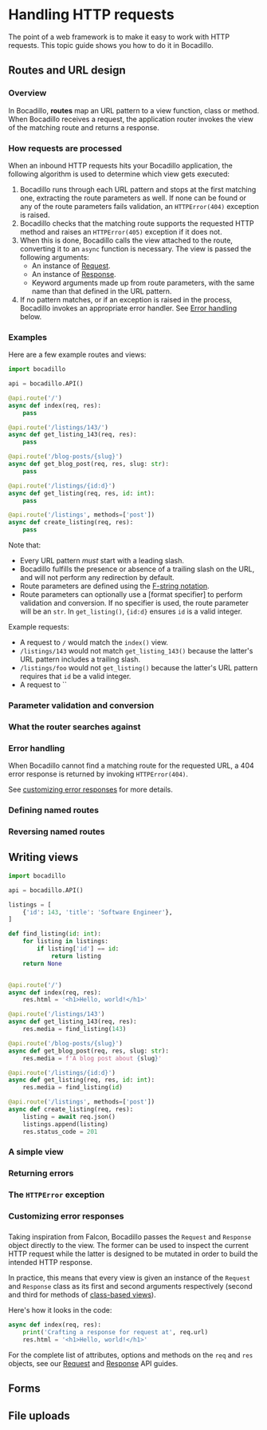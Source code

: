 # Handling HTTP requests

The point of a web framework is to make it easy to work with HTTP requests. This topic guide shows you how to do it in Bocadillo.

## Routes and URL design

### Overview

In Bocadillo, **routes** map an URL pattern to a view function, class or method. When Bocadillo receives a request, the application router invokes the view of the matching route and returns a response.

### How requests are processed

When an inbound HTTP requests hits your Bocadillo application, the following algorithm is used to determine which view gets executed:

1. Bocadillo runs through each URL pattern and stops at the first matching one, extracting the route parameters as well. If none can be found or any of the route parameters fails validation, an `HTTPError(404)` exception is raised.
2. Bocadillo checks that the matching route supports the requested HTTP method and raises an `HTTPError(405)` exception if it does not.
3. When this is done, Bocadillo calls the view attached to the route, converting it to an `async` function is necessary. The view is passed the following arguments:
    - An instance of [Request].
    - An instance of [Response].
    - Keyword arguments made up from route parameters, with the same name than that defined in the URL pattern.
4. If no pattern matches, or if an exception is raised in the process, Bocadillo invokes an appropriate error handler. See [Error handling](#error-handling) below.

### Examples

Here are a few example routes and views:

```python
import bocadillo

api = bocadillo.API()

@api.route('/')
async def index(req, res):
    pass

@api.route('/listings/143/')
async def get_listing_143(req, res):
    pass

@api.route('/blog-posts/{slug}')
async def get_blog_post(req, res, slug: str):
    pass

@api.route('/listings/{id:d}')
async def get_listing(req, res, id: int):
    pass

@api.route('/listings', methods=['post'])
async def create_listing(req, res):
    pass
```

Note that:

- Every URL pattern *must* start with a leading slash.
- Bocadillo fulfills the presence or absence of a trailing slash on the URL, and will not perform any redirection by default.
- Route parameters are defined using the [F-string notation].
- Route parameters can optionally use a [format specifier] to perform validation and conversion. If no specifier is used, the route parameter will be an `str`. In `get_listing()`, `{id:d}` ensures `id` is a valid integer.

Example requests:

- A request to `/` would match the `index()` view.
- `/listings/143` would not match `get_listing_143()` because the latter's URL pattern includes a trailing slash.
- `/listings/foo` would not `get_listing()` because the latter's URL pattern requires that `id` be a valid integer. 
- A request to ``

### Parameter validation and conversion

### What the router searches against

### Error handling

When Bocadillo cannot find a matching route for the requested URL, a 404 error response is returned by invoking `HTTPError(404)`.

See [customizing error responses](#customizing-error-responses) for more details.

### Defining named routes

### Reversing named routes

## Writing views

```python
import bocadillo

api = bocadillo.API()

listings = [
    {'id': 143, 'title': 'Software Engineer'},
]

def find_listing(id: int):
    for listing in listings:
        if listing['id'] == id:
            return listing
    return None


@api.route('/')
async def index(req, res):
    res.html = '<h1>Hello, world!</h1>'

@api.route('/listings/143')
async def get_listing_143(req, res):
    res.media = find_listing(143)

@api.route('/blog-posts/{slug}')
async def get_blog_post(req, res, slug: str):
    res.media = f'A blog post about {slug}'

@api.route('/listings/{id:d}')
async def get_listing(req, res, id: int):
    res.media = find_listing(id)

@api.route('/listings', methods=['post'])
async def create_listing(req, res):
    listing = await req.json()
    listings.append(listing)
    res.status_code = 201
```

### A simple view

### Returning errors

### The `HTTPError` exception

### Customizing error responses

### 

Taking inspiration from Falcon, Bocadillo passes the `Request` and `Response` object directly to the view. The former can be used to inspect the current HTTP request while the latter is designed to be mutated in order to build the intended HTTP response.

In practice, this means that every view is given an instance of the `Request` and `Response` class as its first and second arguments respectively (second and third for methods of [class-based views]).

Here's how it looks in the code:

```python
async def index(req, res):
    print('Crafting a response for request at', req.url)
    res.html = '<h1>Hello, world!</h1>'
```

For the complete list of attributes, options and methods on the  `req` and `res` objects, see our [Request] and [Response] API guides.


## Forms

## File uploads

[Request]: ../api-guides/requests.md
[Response]: ../api-guides/responses.md
[class-based views]: ../api-guides/views.md#class-based-views
[F-string notation]: https://www.python.org/dev/peps/pep-0498/

